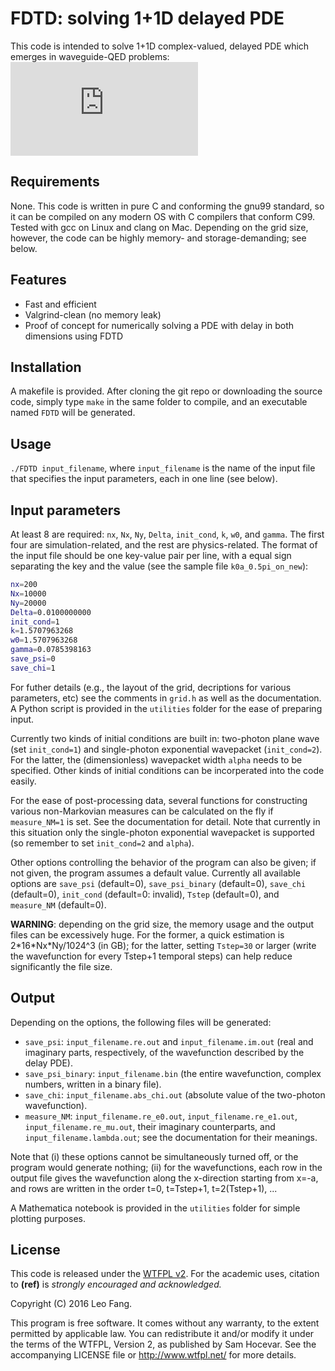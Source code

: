 # FDTD: solving 1+1D delayed PDE
This code is intended to solve 1+1D complex-valued, delayed PDE which emerges in waveguide-QED problems: ![](https://latex.codecogs.com/gif.latex?%5Cinline%20%5Cbegin%7Balign%7D%20%5Cfrac%7Bd%7D%7Bdt%7D%5Cpsi%28x%2Ct%29%26%3D-%5Cfrac%7Bd%7D%7Bdx%7D%5Cpsi%28x%2Ct%29-%5Cleft%28i%5Comega_0&plus;%5Cfrac%7B%5CGamma%7D%7B2%7D%5Cright%29%5Cpsi%28x%2Ct%29&plus;%5Cfrac%7B%5CGamma%7D%7B2%7D%5Cpsi%28x-2a%2C%20t-2a%29%5Ctheta%28t-2a%29%5Cnonumber%5C%5C%20%26%5Cquad-%5Cfrac%7B%5CGamma%7D%7B2%7D%5Cbiggl%5B%5Cbigl%28%5Cpsi%28-x-2a%2C%20t-x-a%29-%5Cpsi%28-x%2C%20t-x-a%29%5Cbigr%29%5Ctheta%28x&plus;a%29%5Ctheta%28t-x-a%29%5Cnonumber%5C%5C%20%26%5Cquad%5Cquad&plus;%5Cbigl%28%5Cpsi%282a-x%2C%20t-x&plus;a%29-%5Cpsi%28-x%2C%20t-x&plus;a%29%5Cbigr%29%5Ctheta%28x-a%29%5Ctheta%28t-x&plus;a%29%5Cbiggr%5D%5Cnonumber%5C%5C%20%26%5Cquad&plus;%5Csqrt%7B%5Cfrac%7B%5CGamma%7D%7B4%7D%7D%5Cbiggl%5B%5Cchi%28x-t%2C-a-t%2C0%29&plus;%5Cchi%28-a-t%2Cx-t%2C0%29-%5Cchi%28x-t%2Ca-t%2C0%29-%5Cchi%28a-t%2Cx-t%2C0%29%5Cbiggr%5D%5Cnonumber%20%5Cend%7Balign%7D)

## Requirements
None. This code is written in pure C and conforming the gnu99 standard, so it can be compiled on any modern OS with C compilers that conform C99. Tested with gcc on Linux and clang on Mac. Depending on the grid size, however, the code can be highly memory- and storage-demanding; see below.

## Features
* Fast and efficient
* Valgrind-clean (no memory leak)
* Proof of concept for numerically solving a PDE with delay in both dimensions using FDTD

## Installation
A makefile is provided. After cloning the git repo or downloading the source code, simply type `make` in the same folder to compile, and an executable named `FDTD` will be generated.

## Usage
`./FDTD input_filename`, where `input_filename` is the name of the input file that specifies the input parameters, each in one line (see below).

## Input parameters
At least 8 are required: `nx`, `Nx`, `Ny`, `Delta`, `init_cond`, `k`, `w0`, and `gamma`. The first four are simulation-related, and the rest are physics-related. The format of the input file should be one key-value pair per line, with a equal sign separating the key and the value (see the sample file `k0a_0.5pi_on_new`):
```bash
nx=200
Nx=10000
Ny=20000
Delta=0.0100000000
init_cond=1
k=1.5707963268
w0=1.5707963268
gamma=0.0785398163
save_psi=0
save_chi=1
```
For futher details (e.g., the layout of the grid, decriptions for various parameters, etc) see the comments in `grid.h` as well as the documentation. A Python script is provided in the `utilities` folder for the ease of preparing input.

Currently two kinds of initial conditions are built in: two-photon plane wave (set `init_cond=1`) and single-photon exponential wavepacket (`init_cond=2`). For the latter, the (dimensionless) wavepacket width `alpha` needs to be specified. Other kinds of initial conditions can be incorperated into the code easily.

For the ease of post-processing data, several functions for constructing various non-Markovian measures can be calculated on the fly if `measure_NM=1` is set. See the documentation for detail. Note that currently in this situation only the single-photon exponential wavepacket is supported (so remember to set `init_cond=2` and `alpha`).

Other options controlling the behavior of the program can also be given; if not given, the program assumes a default value. Currently all available options are `save_psi` (default=0), `save_psi_binary` (default=0), `save_chi` (default=0), `init_cond` (default=0: invalid), `Tstep` (default=0), and `measure_NM` (default=0).

**WARNING**: depending on the grid size, the memory usage and the output files can be excessively huge. For the former, a quick estimation is 2\*16\*Nx\*Ny/1024^3 (in GB); for the latter, setting `Tstep=30` or larger (write the wavefunction for every Tstep+1 temporal steps) can help reduce significantly the file size.

## Output
Depending on the options, the following files will be generated: 
* `save_psi`: `input_filename.re.out` and `input_filename.im.out` (real and imaginary parts, respectively, of the wavefunction described by the delay PDE). 
* `save_psi_binary`: `input_filename.bin` (the entire wavefunction, complex numbers, written in a binary file).
* `save_chi`: `input_filename.abs_chi.out` (absolute value of the two-photon wavefunction).
* `measure_NM`: `input_filename.re_e0.out`, `input_filename.re_e1.out`, `input_filename.re_mu.out`, their imaginary counterparts, and `input_filename.lambda.out`; see the documentation for their meanings.

Note that (i) these options cannot be simultaneously turned off, or the program would generate nothing; (ii) for the wavefunctions, each row in the output file gives the wavefunction along the x-direction starting from x=-a, and rows are written in the order t=0, t=Tstep+1, t=2(Tstep+1), ...

A Mathematica notebook is provided in the `utilities` folder for simple plotting purposes.

## License
This code is released under the [WTFPL v2](http://www.wtfpl.net). For the academic uses, citation to **(ref)** is *strongly encouraged and acknowledged.* 

Copyright (C) 2016 Leo Fang.

This program is free software. It comes without any warranty, to the extent permitted by applicable law. You can redistribute it and/or modify it under the terms of the WTFPL, Version 2, as published by Sam Hocevar. See the accompanying LICENSE file or http://www.wtfpl.net/ for more details.

